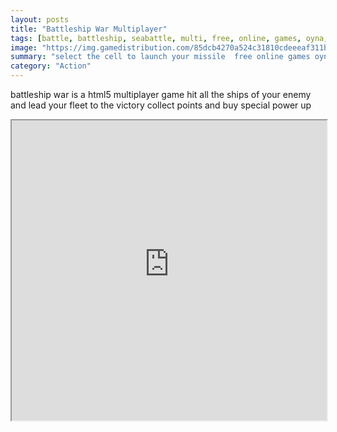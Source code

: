 ```yaml
---
layout: posts
title: "Battleship War Multiplayer"
tags: [battle, battleship, seabattle, multi, free, online, games, oyna, game, free, games, play, play, games]
image: "https://img.gamedistribution.com/85dcb4270a524c31810cdeeeaf311bec-512x384.jpeg"
summary: "select the cell to launch your missile  free online games oyna game free games play play games"
category: "Action"
---
```


battleship war is a html5 multiplayer game hit all the ships of your enemy and lead your fleet to the victory collect points and buy special power up

<iframe width="100%" height="480px;" src="https://html5.gamedistribution.com/85dcb4270a524c31810cdeeeaf311bec/"></iframe>